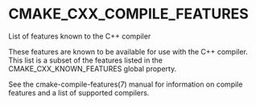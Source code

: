   

# CMAKE_CXX_COMPILE_FEATURES  
List of features known to the C++ compiler  

These features are known to be available for use with the C++ compiler. This
list is a subset of the features listed in the
CMAKE_CXX_KNOWN_FEATURES global property.  

See the cmake-compile-features(7) manual for information on
compile features and a list of supported compilers.  

